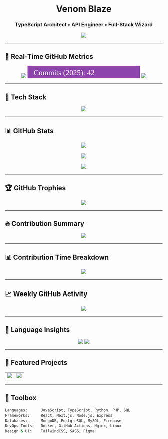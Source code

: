<h1 align="center">Venom Blaze</h1>
<h3 align="center">TypeScript Architect • API Engineer • Full-Stack Wizard</h3>

<p align="center">
  <img src="https://readme-typing-svg.herokuapp.com?font=Fira+Code&size=20&pause=1000&color=00FFFF&center=true&width=500&lines=Build+Fast.;Build+Clean.;Think+Beyond+the+Syntax." />
</p>

---

## 🔄 Real-Time GitHub Metrics

<p align="center">
  <img src="https://img.shields.io/github/stars/venomblaze-alpha?style=flat-square&color=yellow&label=GitHub%20Stars" />
  <img src="https://raw.githubusercontent.com/venomblaze-alpha/venomblaze-alpha/main/.github/badges/commit-badge.svg" />
  <img src="https://img.shields.io/github/followers/venomblaze-alpha?style=flat-square&color=blueviolet&label=Followers" />
</p>

---

## 🧠 Tech Stack

<p align="center">
  <img src="https://skillicons.dev/icons?i=html,css,js,ts,react,nextjs,nodejs,express,python,php,mongodb,mysql,postgres,firebase,git,github,docker,linux,vscode" />
</p>

---

## 📊 GitHub Stats

<p align="center">
  <img src="https://github-readme-stats.vercel.app/api?username=venomblaze-alpha&show_icons=true&theme=tokyonight&hide_border=true&count_private=true" />
</p>

<p align="center">
  <img src="https://streak-stats.demolab.com?user=venomblaze-alpha&theme=tokyonight&hide_border=true" />
</p>

<p align="center">
  <img src="https://github-readme-stats.vercel.app/api/top-langs/?username=venomblaze-alpha&layout=compact&theme=tokyonight&hide_border=true" />
</p>

---

## 🏆 GitHub Trophies

<p align="center">
  <img src="https://github-profile-trophy.vercel.app/?username=venomblaze-alpha&theme=algolia&no-frame=true&no-bg=true&margin-w=10&column=6" />
</p>

---

## 🔥 Contribution Summary

<p align="center">
  <img src="https://github-profile-summary-cards.vercel.app/api/cards/profile-details?username=venomblaze-alpha&theme=tokyonight" />
</p>

---

## 📊 Contribution Time Breakdown

<p align="center">
  <img src="https://github-profile-summary-cards.vercel.app/api/cards/productive-time?username=venomblaze-alpha&theme=tokyonight&utcOffset=8" />
</p>

---

## 📈 Weekly GitHub Activity

<p align="center">
  <img src="https://github-readme-activity-graph.vercel.app/graph?username=venomblaze-alpha&theme=tokyo-night&hide_border=true" />
</p>

---

## 🧪 Language Insights

<p align="center">
  <img src="https://github-profile-summary-cards.vercel.app/api/cards/repos-per-language?username=venomblaze-alpha&theme=tokyonight" />
  <img src="https://github-profile-summary-cards.vercel.app/api/cards/most-commit-language?username=venomblaze-alpha&theme=tokyonight" />
</p>

---

## 🚀 Featured Projects

<table align="center">
  <tr>
    <td align="center">
      <a href="https://github.com/venomblaze-alpha/venom-anime-vault">
        <img src="https://github-readme-stats.vercel.app/api/pin/?username=venomblaze-alpha&repo=venom-anime-vault&theme=tokyonight&hide_border=true" />
      </a>
    </td>
    <td align="center">
      <a href="https://github.com/venomblaze-alpha/code-converter">
        <img src="https://github-readme-stats.vercel.app/api/pin/?username=venomblaze-alpha&repo=code-converter&theme=tokyonight&hide_border=true" />
      </a>
    </td>
  </tr>
</table>

---

## 🧰 Toolbox

```bash
Languages:      JavaScript, TypeScript, Python, PHP, SQL
Frameworks:     React, Next.js, Node.js, Express
Databases:      MongoDB, PostgreSQL, MySQL, Firebase
DevOps Tools:   Docker, GitHub Actions, Nginx, Linux
Design & UI:    TailwindCSS, SASS, Figma
